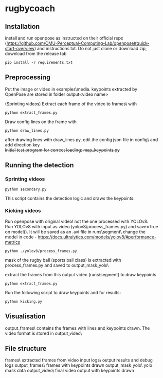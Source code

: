 # rugbycoach

## Installation
install and run openpose as instructed on their official repo (https://github.com/CMU-Perceptual-Computing-Lab/openpose#quick-start-overview) and instructions.txt. Do not just clone or download zip, download from the release tab  
```
pip install -r requirements.txt
```

## Preprocessing

Put the image or video in examples\media\. keypoints extracted by OpenPose are stored in folder output\<video name>

(Sprinting videos) Extract each frame of the video to frames\ with 
```
python extract_frames.py
```
Draw config lines on the frame with 
```
python draw_lines.py
```
after drawing lines with draw_lines.py, edit the config json file in config\ and add direction key  
~~initial test program for correct loading: map_keypoints.py~~  

## Running the detection

### Sprinting videos
```
python secondary.py
```
This script contains the detection logic and draws the keypoints. 

### Kicking videos  
Run openpose with original video! not the one processed with YOLOv8.  
Run YOLOv8 with input as video (yolov8/process_frames.py) and save=True on model(). It will be saved as an .avi file in runs\segment\ 
change the model in code - https://docs.ultralytics.com/models/yolov8/#performance-metrics 
```
python ./yolov8/process_frames.py
```
mask of the rugby ball (sports ball class) is extracted with process_frames.py and saved to output_mask_yolo\

extract the frames from this output video (runs\segment\) to draw keypoints.
```
python extract_frames.py
```

Run the following script to draw keypoints and for results:
```
python kicking.py
```

## Visualisation
output_frames\ contains the frames with lines and keypoints drawn. The video format is stored in output_video\  

## File structure
frames\ extracted frames from video input
logs\ output results and debug logs
output_frames\ frames with keypoints drawn
output_mask_yolo\ yolo mask data
output_video\ final video output with keypoints drawn
